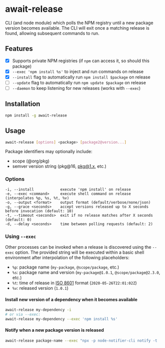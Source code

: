 # await-release

CLI (and node module) which polls the NPM registry until a new package version
becomes available. The CLI will exit once a matching release is found, allowing
subsequent commands to run.

## Features

- [x] Supports private NPM registries (if `npm` can access it, so should this package)
- [x] `--exec 'npm install %s'` to inject and run commands on release
- [x] `--install` flag to automatically run `npm install $package` on release
- [ ] `--update` flag to automatically run `npm update $package` on release
- [ ] `--daemon` to keep listening for new releases (works with `--exec`)

## Installation

```sh
npm install -g await-release
```

## Usage

```sh
await-release [options] <package> [package2@version...]
```

Package identifiers may optionally include:

- scope (@org/pkg)
- semver version string (pkg@16, pkg@1.x, etc.)

### Options

```
-i, --install            execute 'npm install' on release
-e, --exec <command>     execute shell command on release (interpolates %p, %s, %t, %v)
-o, --output <format>    output format (default/verbose/none/json)
-g, --grace <seconds>    accept versions released up to X seconds before invocation (default: 10)
-t, --timeout <seconds>  exit if no release matches after X seconds (default: 0)
-d, --delay <seconds>    time between polling requests (default: 2)
```

### Using `--exec`

Other processes can be invoked when a release is discovered using the `--exec`
option. The provided string will be executed within a basic shell environment
after interpolation of the following placeholders:

- `%p`: package name (`my-package`, `@scope/package`, etc.)
- `%s`: package name and version (`my-package@1.0.1`, `@scope/package@2.3.0`, etc.)
- `%t`: time of release in [ISO 8601](https://en.wikipedia.org/wiki/ISO_8601)
  format (`2020-05-26T22:01:02Z`)
- `%v`: released version (`1.0.1`)

#### Install new version of a dependency when it becomes available

```sh
await-release my-dependency -i
# or via --exec:
await-release my-dependency --exec 'npm install %s'
```

#### Notify when a new package version is released

```sh
await-release package-name --exec "npx -p node-notifier-cli notify -t '%p released %v'"
```
